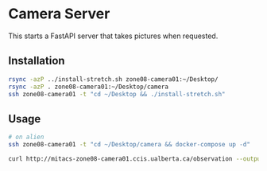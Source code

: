 # Camera Server

This starts a FastAPI server that takes pictures when requested.

## Installation
```bash
rsync -azP ../install-stretch.sh zone08-camera01:~/Desktop/
rsync -azP . zone08-camera01:~/Desktop/camera
ssh zone08-camera01 -t "cd ~/Desktop && ./install-stretch.sh"
```


## Usage
```bash
# on alien
ssh zone08-camera01 -t "cd ~/Desktop/camera && docker-compose up -d"

curl http://mitacs-zone08-camera01.ccis.ualberta.ca/observation --output observation.png
```
